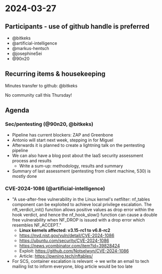 # 2024-03-27
## Participants - use of github handle is preferred

- @bitkeks
- @artificial-intelligence
- @markus-hentsch
- @josephineSei
- @90n20

## Recurring items & housekeeping
Minutes transfer to github: @bitkeks

No community call this Thursday!


## Agenda

### Sec/pentesting (@90n20, @bitkeks)

- Pipeline has current blockers: ZAP and Greenbone
- Antonio will start next week, stepping in for Miguel
- Afterwards it is planned to create a lightning talk on the pentesting pipeline
- We can also have a blog post about the IaaS security assessment process and results
    - Write a sum-up: methodology, results and summary
- Summary of last assessment (pentesting from client machine, 530) is mostly done

### CVE-2024-1086 (@artificial-intelligence)

- "A use-after-free vulnerability in the Linux kernel's netfilter: nf_tables component can be exploited to achieve local privilege escalation. The nft_verdict_init() function allows positive values as drop error within the hook verdict, and hence the nf_hook_slow() function can cause a double free vulnerability when NF_DROP is issued with a drop error which resembles NF_ACCEPT."
	- **Linux kernels affected: v3.15-rc1 to v6.8-rc2**
	- https://nvd.nist.gov/vuln/detail/CVE-2024-1086
	- https://ubuntu.com/security/CVE-2024-1086
	- https://news.ycombinator.com/item?id=39828424
	- Exploit: https://github.com/Notselwyn/CVE-2024-1086
	- Article: https://pwning.tech/nftables/
- For SCS, container escalation is relevant -> we write an email to tech mailing list to inform everyone, blog article would be too late 
